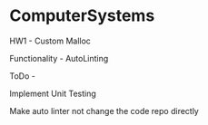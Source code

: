 # ComputerSystems
HW1 - Custom Malloc


Functionality -
AutoLinting

ToDo -

Implement Unit Testing

Make auto linter not change the code repo directly
